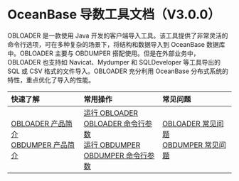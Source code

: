 OceanBase 导数工具文档（V3.0.0） 
=========================
OBLOADER 是一款使用 Java 开发的客户端导入工具。该工具提供了非常灵活的命令行选项，可在多种复杂的场景下，将结构和数据导入到 OceanBase 数据库中。OBLOADER 主要与 OBDUMPER 搭配使用。但是在外部业务中，OBLOADER 也支持如 Navicat、Mydumper 和 SQLDeveloper 等工具导出的 SQL 或 CSV 格式的文件导入。OBLOADER 充分利用 OceanBase 分布式系统的特性，重点优化了导入的性能。

|         快速了解         | 常用操作 |常见问题|
|:-----------------------|:---------|:---------|
|    [OBLOADER 产品简介](https://open.oceanbase.com/docs/obloaderdumper-cn/v3.0.0/10000000000014229/10000000000014265)  <br> [OBDUMPER 产品简介](https://open.oceanbase.com/docs/obloaderdumper-cn/v3.0.0/10000000000014232)| [运行 OBLOADER](https://open.oceanbase.com/docs/obloaderdumper-cn/v3.0.0/10000000000014236)  <br> [OBLOADER 命令行参数](https://open.oceanbase.com/docs/obloaderdumper-cn/v3.0.0/0000000000031748) <br> [运行 OBDUMPER](https://open.oceanbase.com/docs/obloaderdumper-cn/v3.0.0/10000000000014243)<br>[OBDUMPER 命令行参数](https://open.oceanbase.com/docs/obloaderdumper-cn/v3.0.0/0000000000031749)   |[OBLOADER 常见问题](https://open.oceanbase.com/docs/obloaderdumper-cn/v3.0.0/10000000000014231)<br> [OBDUMPER 常见问题](https://open.oceanbase.com/docs/obloaderdumper-cn/v3.0.0/10000000000014234)  |